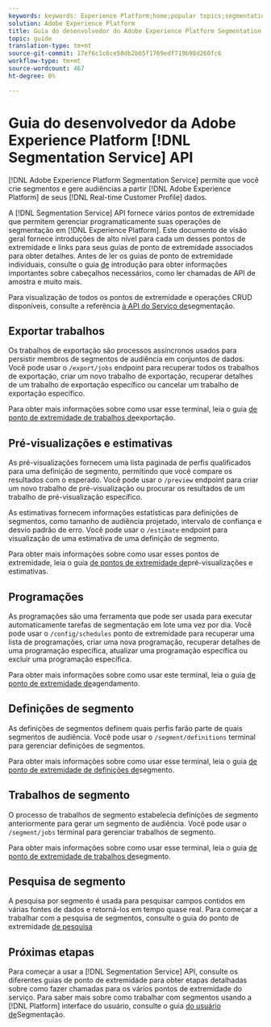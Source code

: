 ```yaml
---
keywords: keywords: Experience Platform;home;popular topics;segmentation;Segmentation;Segmentation Service;API;api;
solution: Adobe Experience Platform
title: Guia do desenvolvedor do Adobe Experience Platform Segmentation Service
topic: guide
translation-type: tm+mt
source-git-commit: 17ef6c1c6ce58db2b65f1769edf719b98d260fc6
workflow-type: tm+mt
source-wordcount: 467
ht-degree: 0%

---
```



# Guia do desenvolvedor da Adobe Experience Platform [!DNL Segmentation Service] API

[!DNL Adobe Experience Platform Segmentation Service] permite que você crie segmentos e gere audiências a partir [!DNL Adobe Experience Platform] de seus [!DNL Real-time Customer Profile] dados.

A [!DNL Segmentation Service] API fornece vários pontos de extremidade que permitem gerenciar programaticamente suas operações de segmentação em [!DNL Experience Platform]. Este documento de visão geral fornece introduções de alto nível para cada um desses pontos de extremidade e links para seus guias de ponto de extremidade associados para obter detalhes. Antes de ler os guias de ponto de extremidade individuais, consulte o guia [de](./getting-started.md) introdução para obter informações importantes sobre cabeçalhos necessários, como ler chamadas de API de amostra e muito mais.

Para visualização de todos os pontos de extremidade e operações CRUD disponíveis, consulte a referência [à API do Serviço de](https://www.adobe.io/apis/experienceplatform/home/api-reference.html#!acpdr/swagger-specs/segmentation.yaml)segmentação.

## Exportar trabalhos

Os trabalhos de exportação são processos assíncronos usados para persistir membros de segmentos de audiência em conjuntos de dados. Você pode usar o `/export/jobs` endpoint para recuperar todos os trabalhos de exportação, criar um novo trabalho de exportação, recuperar detalhes de um trabalho de exportação específico ou cancelar um trabalho de exportação específico.

Para obter mais informações sobre como usar esse terminal, leia o guia [de ponto de extremidade de trabalhos de](./export-jobs.md)exportação.

## Pré-visualizações e estimativas

As pré-visualizações fornecem uma lista paginada de perfis qualificados para uma definição de segmento, permitindo que você compare os resultados com o esperado. Você pode usar o `/preview` endpoint para criar um novo trabalho de pré-visualização ou procurar os resultados de um trabalho de pré-visualização específico.

As estimativas fornecem informações estatísticas para definições de segmentos, como tamanho de audiência projetado, intervalo de confiança e desvio padrão de erro. Você pode usar o `/estimate` endpoint para visualização de uma estimativa de uma definição de segmento.

Para obter mais informações sobre como usar esses pontos de extremidade, leia o guia [de pontos de extremidade de](./previews-and-estimates.md)pré-visualizações e estimativas.

## Programações

As programações são uma ferramenta que pode ser usada para executar automaticamente tarefas de segmentação em lote uma vez por dia. Você pode usar o `/config/schedules` ponto de extremidade para recuperar uma lista de programações, criar uma nova programação, recuperar detalhes de uma programação específica, atualizar uma programação específica ou excluir uma programação específica.

Para obter mais informações sobre como usar este terminal, leia o guia [de ponto de extremidade de](./schedules.md)agendamento.

## Definições de segmento

As definições de segmentos definem quais perfis farão parte de quais segmentos de audiência. Você pode usar o `/segment/definitions` terminal para gerenciar definições de segmentos.

Para obter mais informações sobre como usar esse terminal, leia o guia [de ponto de extremidade de definições de](./segment-definitions.md)segmento.

## Trabalhos de segmento

O processo de trabalhos de segmento estabelecia definições de segmento anteriormente para gerar um segmento de audiência. Você pode usar o `/segment/jobs` terminal para gerenciar trabalhos de segmento.

Para obter mais informações sobre como usar esse terminal, leia o guia [de ponto de extremidade de trabalhos de](./segment-jobs.md)segmento.

## Pesquisa de segmento

A pesquisa por segmento é usada para pesquisar campos contidos em várias fontes de dados e retorná-los em tempo quase real. Para começar a trabalhar com a pesquisa de segmentos, consulte o guia do ponto de extremidade [de pesquisa](segment-search.md)

## Próximas etapas

Para começar a usar a [!DNL Segmentation Service] API, consulte os diferentes guias de ponto de extremidade para obter etapas detalhadas sobre como fazer chamadas para os vários pontos de extremidade do serviço. Para saber mais sobre como trabalhar com segmentos usando a [!DNL Platform] interface do usuário, consulte o guia [do usuário de](../ui/overview.md)Segmentação.